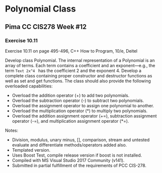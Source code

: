 # Polynomial Class
## Pima CC CIS278 Week #12 
### Exercise 10.11

Exercise 10.11 on page 495-496, C++ How to Program, 10/e, Deitel

Develop class Polynomial. The internal representation of a Polynomial is an array of terms. Each term contains a coefficient and an exponent—e.g., the term ```Text 2x^4 ``` has the coefficient 2 and the exponent 4. Develop a complete class containing proper constructor and destructor functions as well as set and get functions. The class should also provide the following overloaded capabilities:
* Overload the addition operator (+) to add two polynomials.
* Overload the subtraction operator (-) to subtract two polynomials.
* Overload the assignment operator to assign one polynomial to another.
* Overload the multiplication operator (*) to multiply two polynomials.
* Overload the addition assignment operator (+=), subtraction assignment  operator (-=), and multiplication assignment operator (*=).

Notes:
* Division, modulus, unary minus, [], comparison, stream and untested evaluate and differentiate methods/operators added also.
* Templated version.
* Uses Boost Test, compile release version if boost is not installed.
* Compiled with MS Visual Studio 2017 Community (v141).
* Submitted in partial fulfillment of the requirements of PCC CIS-278.

